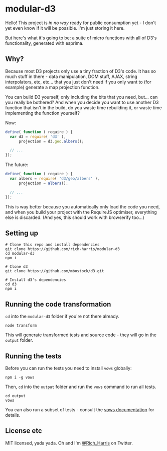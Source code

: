 # modular-d3

Hello! This project is *in no way* ready for public consumption yet - I don't yet even know if it will be possible. I'm just storing it here.

But here's what it's going to be: a suite of micro functions with all of D3's functionality, generated with esprima.

## Why?

Because most D3 projects only use a tiny fraction of D3's code. It has so much stuff in there - data manipulation, DOM stuff, AJAX, string interpolators, etc, etc... that you just don't need if you only want to (for example) generate a map projection function.

You can build D3 yourself, only including the bits that you need, but... can you really be bothered? And when you decide you want to use another D3 function that isn't in the build, do you waste time rebuilding it, or waste time implementing the function yourself?

Now:

```js
define( function ( require ) {
  var d3 = require( 'd3' ),
      projection = d3.geo.albers();

  // ...
});
```

The future:

```js
define( function ( require ) {
  var albers = require( 'd3/geo/albers' ),
      projection = albers();

  // ...
});
```

This is way better because you automatically only load the code you need, and when you build your project with the RequireJS optimiser, everything else is discarded. (And yes, this should work with browserify too...)


## Setting up

```
# Clone this repo and install dependencies
git clone https://github.com/rich-harris/modular-d3
cd modular-d3
npm i

# Clone d3
git clone https://github.com/mbostock/d3.git

# Install d3's dependencies
cd d3
npm i
```

## Running the code transformation

`cd` into the `modular-d3` folder if you're not there already.

```
node transform
```

This will generate transformed tests and source code - they will go in the `output` folder.

## Running the tests

Before you can run the tests you need to install `vows` globally:

```
npm i -g vows
```

Then, `cd` into the `output` folder and run the `vows` command to run all tests.

```
cd output
vows
```

You can also run a subset of tests - consult the [vows documentation](http://vowsjs.org/) for details.


## License etc

MIT licensed, yada yada. Oh and I'm [@Rich_Harris](http://twitter.com) on Twitter.
